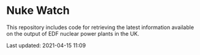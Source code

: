 # Nuke Watch

This repository includes code for retrieving the latest information available on the output of EDF nuclear power plants in the UK.

Last updated: 2021-04-15 11:09